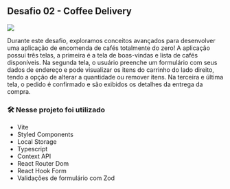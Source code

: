 ## Desafio 02 - Coffee Delivery
<img src="https://user-images.githubusercontent.com/71772559/178171983-f724d1a7-deb4-4d13-aa92-09e1cac4ec36.png" align="center" />

Durante este desafio, exploramos conceitos avançados para desenvolver uma aplicação de encomenda de cafés totalmente do zero! A aplicação possui três telas, a primeira é a tela de boas-vindas e lista de cafés disponíveis. Na segunda tela, o usuário preenche um formulário com seus dados de endereço e pode visualizar os itens do carrinho do lado direito, tendo a opção de alterar a quantidade ou remover itens. Na terceira e última tela, o pedido é confirmado e são exibidos os detalhes da entrega da compra.

### 🛠️ Nesse projeto foi utilizado

* Vite
* Styled Components
* Local Storage
* Typescript
* Context API
* React Router Dom
* React Hook Form
* Validações de formulário com Zod
